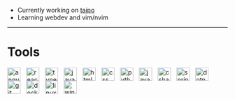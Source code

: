 - Currently working on [taipo](https://github.com/jovark/taipo)
- Learning webdev and vim/nvim

---

# Tools

<img align="left" alt="angular" width="30" style="padding-right:10px" src="https://cdn.jsdelivr.net/gh/devicons/devicon/icons/angularjs/angularjs-plain.svg" />
<img align="left" alt="react" width="30" style="padding-right:10px" src="https://cdn.jsdelivr.net/gh/devicons/devicon/icons/react/react-original.svg" />
<img align="left" alt="typescript" width="30" style="padding-right:10px" src="https://cdn.jsdelivr.net/gh/devicons/devicon/icons/typescript/typescript-plain.svg" />
<img align="left" alt="javascript" width="30" style="padding-right:10px" src="https://cdn.jsdelivr.net/gh/devicons/devicon/icons/javascript/javascript-plain.svg" />
<img align="left" alt="html5" width="30" style="padding-right:10px" src="https://cdn.jsdelivr.net/gh/devicons/devicon/icons/html5/html5-plain-wordmark.svg" />
<img align="left" alt="css" width="30" style="padding-right:10px" src="https://cdn.jsdelivr.net/gh/devicons/devicon/icons/css3/css3-plain-wordmark.svg" />
<img align="left" alt="python" width="30" style="padding-right:10px" src="https://cdn.jsdelivr.net/gh/devicons/devicon/icons/python/python-plain.svg" />
<img align="left" alt="java" width="30" style="padding-right:10px" src="https://cdn.jsdelivr.net/gh/devicons/devicon/icons/java/java-original.svg" />
<img align="left" alt="csharp" width="30" style="padding-right:10px" src="https://cdn.jsdelivr.net/gh/devicons/devicon/icons/csharp/csharp-plain.svg" />
<img align="left" alt="spring" width="30" style="padding-right:10px" src="https://cdn.jsdelivr.net/gh/devicons/devicon/icons/spring/spring-original.svg" />
<img align="left" alt="dotnet" width="30" style="padding-right:10px" src="https://cdn.jsdelivr.net/gh/devicons/devicon/icons/dotnetcore/dotnetcore-original.svg" />
<img align="left" alt="git" width="30" style="padding-right:10px" src="https://cdn.jsdelivr.net/gh/devicons/devicon/icons/git/git-original-wordmark.svg" />
<img align="left" alt="docker" width="30" style="padding-right:10px" src="https://cdn.jsdelivr.net/gh/devicons/devicon/icons/docker/docker-plain-wordmark.svg" />
<img align="left" alt="linux" width="30" style="padding-right:10px" src="https://cdn.jsdelivr.net/gh/devicons/devicon/icons/linux/linux-plain.svg" />
<img align="left" alt="windows" width="30" style="padding-right:10px" src="https://cdn.jsdelivr.net/gh/devicons/devicon/icons/windows8/windows8-original.svg" />
